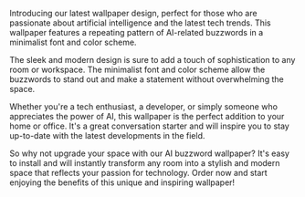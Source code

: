 <!--
Write me content for website with wallpaper "A wallpaper with a repeating pattern of AI-related buzzwords, in a minimalist font and color scheme."
-->

<!--font:Roboto-->

Introducing our latest wallpaper design, perfect for those who are passionate about artificial intelligence and the latest tech trends. This wallpaper features a repeating pattern of AI-related buzzwords in a minimalist font and color scheme.

The sleek and modern design is sure to add a touch of sophistication to any room or workspace. The minimalist font and color scheme allow the buzzwords to stand out and make a statement without overwhelming the space.

Whether you're a tech enthusiast, a developer, or simply someone who appreciates the power of AI, this wallpaper is the perfect addition to your home or office. It's a great conversation starter and will inspire you to stay up-to-date with the latest developments in the field.

So why not upgrade your space with our AI buzzword wallpaper? It's easy to install and will instantly transform any room into a stylish and modern space that reflects your passion for technology. Order now and start enjoying the benefits of this unique and inspiring wallpaper!
